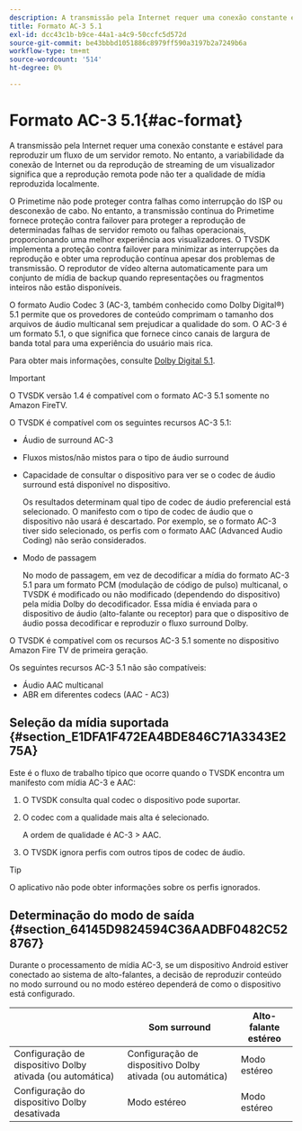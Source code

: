 ```yaml
---
description: A transmissão pela Internet requer uma conexão constante e estável para reproduzir um fluxo de um servidor remoto. No entanto, a variabilidade da conexão de Internet ou da reprodução de streaming de um visualizador significa que a reprodução remota pode não ter a qualidade de mídia reproduzida localmente.
title: Formato AC-3 5.1
exl-id: dcc43c1b-b9ce-44a1-a4c9-50ccfc5d572d
source-git-commit: be43bbbd1051886c8979ff590a3197b2a7249b6a
workflow-type: tm+mt
source-wordcount: '514'
ht-degree: 0%

---
```


# Formato AC-3 5.1{#ac-format}

A transmissão pela Internet requer uma conexão constante e estável para reproduzir um fluxo de um servidor remoto. No entanto, a variabilidade da conexão de Internet ou da reprodução de streaming de um visualizador significa que a reprodução remota pode não ter a qualidade de mídia reproduzida localmente.

O Primetime não pode proteger contra falhas como interrupção do ISP ou desconexão de cabo. No entanto, a transmissão contínua do Primetime fornece proteção contra failover para proteger a reprodução de determinadas falhas de servidor remoto ou falhas operacionais, proporcionando uma melhor experiência aos visualizadores. O TVSDK implementa a proteção contra failover para minimizar as interrupções da reprodução e obter uma reprodução contínua apesar dos problemas de transmissão. O reprodutor de vídeo alterna automaticamente para um conjunto de mídia de backup quando representações ou fragmentos inteiros não estão disponíveis.

O formato Audio Codec 3 (AC-3, também conhecido como Dolby Digital®) 5.1 permite que os provedores de conteúdo comprimam o tamanho dos arquivos de áudio multicanal sem prejudicar a qualidade do som. O AC-3 é um formato 5.1, o que significa que fornece cinco canais de largura de banda total para uma experiência do usuário mais rica.

Para obter mais informações, consulte [Dolby Digital 5.1](https://www.dolby.com/us/en/technologies/dolby-digital.html).

>[!IMPORTANT]
>
>O TVSDK versão 1.4 é compatível com o formato AC-3 5.1 somente no Amazon FireTV.

O TVSDK é compatível com os seguintes recursos AC-3 5.1:

* Áudio de surround AC-3
* Fluxos mistos/não mistos para o tipo de áudio surround
* Capacidade de consultar o dispositivo para ver se o codec de áudio surround está disponível no dispositivo.

   Os resultados determinam qual tipo de codec de áudio preferencial está selecionado. O manifesto com o tipo de codec de áudio que o dispositivo não usará é descartado. Por exemplo, se o formato AC-3 tiver sido selecionado, os perfis com o formato AAC (Advanced Audio Coding) não serão considerados.
* Modo de passagem

   No modo de passagem, em vez de decodificar a mídia do formato AC-3 5.1 para um formato PCM (modulação de código de pulso) multicanal, o TVSDK é modificado ou não modificado (dependendo do dispositivo) pela mídia Dolby do decodificador. Essa mídia é enviada para o dispositivo de áudio (alto-falante ou receptor) para que o dispositivo de áudio possa decodificar e reproduzir o fluxo surround Dolby.

O TVSDK é compatível com os recursos AC-3 5.1 somente no dispositivo Amazon Fire TV de primeira geração.

Os seguintes recursos AC-3 5.1 não são compatíveis:

* Áudio AAC multicanal
* ABR em diferentes codecs (AAC - AC3)

## Seleção da mídia suportada {#section_E1DFA1F472EA4BDE846C71A3343E275A}

Este é o fluxo de trabalho típico que ocorre quando o TVSDK encontra um manifesto com mídia AC-3 e AAC:

1. O TVSDK consulta qual codec o dispositivo pode suportar.
1. O codec com a qualidade mais alta é selecionado.

   A ordem de qualidade é AC-3 > AAC.
1. O TVSDK ignora perfis com outros tipos de codec de áudio.

>[!TIP]
>
>O aplicativo não pode obter informações sobre os perfis ignorados.

## Determinação do modo de saída {#section_64145D9824594C36AADBF0482C528767}

Durante o processamento de mídia AC-3, se um dispositivo Android estiver conectado ao sistema de alto-falantes, a decisão de reproduzir conteúdo no modo surround ou no modo estéreo dependerá de como o dispositivo está configurado.

|  | Som surround | Alto-falante estéreo |
|---|---|---|
| Configuração de dispositivo Dolby ativada (ou automática) | Configuração de dispositivo Dolby ativada (ou automática) | Modo estéreo |
| Configuração do dispositivo Dolby desativada | Modo estéreo | Modo estéreo |
